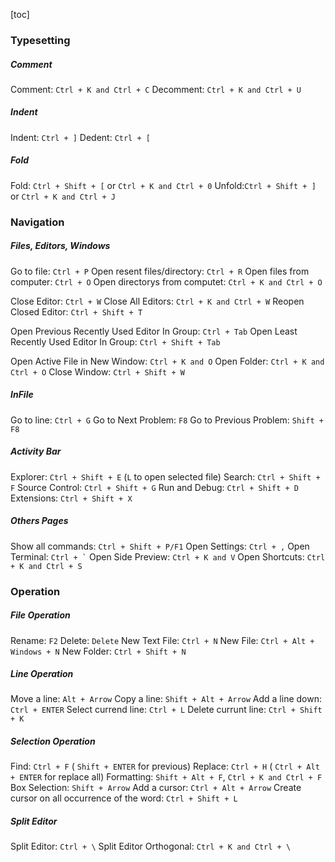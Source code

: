 [toc]




### Typesetting
##### Comment
Comment: `Ctrl + K and Ctrl + C`
Decomment: `Ctrl + K and Ctrl + U`

##### Indent
Indent: `Ctrl + ]`
Dedent: `Ctrl + [`

##### Fold
Fold: `Ctrl + Shift + [` or `Ctrl + K and Ctrl + 0`
Unfold:`Ctrl + Shift + ]` or `Ctrl + K and Ctrl + J`





### Navigation
##### Files, Editors, Windows
Go to file: `Ctrl + P`
Open resent files/directory: `Ctrl + R`
Open files from computer: `Ctrl + O`
Open directorys from computet: `Ctrl + K and Ctrl + O`

Close Editor: `Ctrl + W`
Close All Editors: `Ctrl + K and Ctrl + W`
Reopen Closed Editor: `Ctrl + Shift + T`

Open Previous Recently Used Editor In Group: `Ctrl + Tab`
Open Least Recently Used Editor In Group: `Ctrl + Shift + Tab`

Open Active File in New Window: `Ctrl + K and O`
Open Folder: `Ctrl + K and Ctrl + O`
Close Window: `Ctrl + Shift + W`

##### InFile
Go to line: `Ctrl + G`
Go to Next Problem: `F8`
Go to Previous Problem: `Shift + F8`

##### Activity Bar
Explorer: `Ctrl + Shift + E` (`L` to open selected file)
Search: `Ctrl + Shift + F`
Source Control: `Ctrl + Shift + G`
Run and Debug: `Ctrl + Shift + D`
Extensions: `Ctrl + Shift + X`

##### Others Pages
Show all commands: `Ctrl + Shift + P/F1`
Open Settings: `Ctrl + ,`
Open Terminal: `` Ctrl + ` ``
Open Side Preview: `Ctrl + K and V`
Open Shortcuts: `Ctrl + K and Ctrl + S`



### Operation
##### File Operation
Rename: `F2`
Delete: `Delete`
New Text File: `Ctrl + N`
New File: `Ctrl + Alt + Windows + N`
New Folder: `Ctrl + Shift + N`

##### Line Operation
Move a line: `Alt + Arrow`
Copy a line: `Shift + Alt + Arrow`
Add a line down: `Ctrl + ENTER`
Select currend line: `Ctrl + L`
Delete currunt line: `Ctrl + Shift + K`

##### Selection Operation
Find: `Ctrl + F` ( `Shift + ENTER` for previous)
Replace: `Ctrl + H` ( `Ctrl + Alt + ENTER` for replace all)
Formatting: `Shift + Alt + F`, `Ctrl + K and Ctrl + F`
Box Selection: `Shift + Arrow`
Add a cursor: `Ctrl + Alt + Arrow`
Create cursor on all occurrence of the word: `Ctrl + Shift + L`


##### Split Editor
Split Editor: `Ctrl + \`
Split Editor Orthogonal: `Ctrl + K and Ctrl + \`



